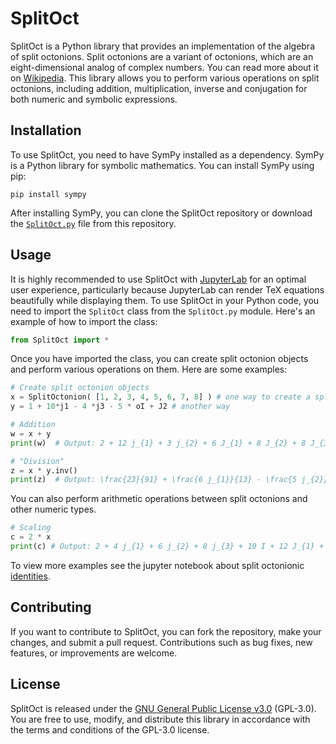 # SplitOct

SplitOct is a Python library that provides an implementation of the algebra of split octonions. Split octonions are a variant of octonions, which are an eight-dimensional analog of complex numbers. You can read more about it on [Wikipedia](https://en.wikipedia.org/wiki/Split-octonions). This library allows you to perform various operations on split octonions, including addition, multiplication, inverse and conjugation for both numeric and symbolic expressions.

## Installation

To use SplitOct, you need to have SymPy installed as a dependency. SymPy is a Python library for symbolic mathematics. You can install SymPy using pip:

```
pip install sympy
```

After installing SymPy, you can clone the SplitOct repository or download the [`SplitOct.py`](https://github.com/EQUINOX24/SplitOct/blob/master/src/SplitOct.py) file from this repository.

## Usage

It is highly recommended to use SplitOct with [JupyterLab](https://jupyterlab.readthedocs.io/) for an optimal user experience, particularly because JupyterLab can render TeX equations beautifully while displaying them. To use SplitOct in your Python code, you need to import the `SplitOct` class from the `SplitOct.py` module. Here's an example of how to import the class:

```python
from SplitOct import *
```

Once you have imported the class, you can create split octonion objects and perform various operations on them. Here are some examples:

```python
# Create split octonion objects
x = SplitOctonion( [1, 2, 3, 4, 5, 6, 7, 8] ) # one way to create a split octonionic number
y = 1 + 10*j1 - 4 *j3 - 5 * oI + J2 # another way

# Addition
w = x + y
print(w)  # Output: 2 + 12 j_{1} + 3 j_{2} + 6 J_{1} + 8 J_{2} + 8 J_{3}

# "Division"
z = x * y.inv()
print(z)  # Output: \frac{23}{91} + \frac{6 j_{1}}{13} - \frac{5 j_{2}}{91} + \frac{72 j_{3}}{91} - \frac{15 I}{91} + \frac{34 J_{1}}{91} + \frac{125 J_{2}}{91} - \frac{60 J_{3}}{91}
```

You can also perform arithmetic operations between split octonions and other numeric types.

```python
# Scaling
c = 2 * x 
print(c) # Output: 2 + 4 j_{1} + 6 j_{2} + 8 j_{3} + 10 I + 12 J_{1} + 14 J_{2} + 16 J_{3}
```

To view more examples see the jupyter notebook about split octonionic [identities](https://github.com/EQUINOX24/SplitOct/blob/master/src/nb0_splitoct_identities.ipynb).

## Contributing

If you want to contribute to SplitOct, you can fork the repository, make your changes, and submit a pull request. Contributions such as bug fixes, new features, or improvements are welcome.

## License

SplitOct is released under the [GNU General Public License v3.0](https://www.gnu.org/licenses/gpl-3.0.en.html) (GPL-3.0). You are free to use, modify, and distribute this library in accordance with the terms and conditions of the GPL-3.0 license.
